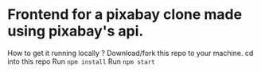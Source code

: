 # Frontend for a pixabay clone made using pixabay's api.
How to get it running locally ?
Download/fork this repo to your machine.
cd into this repo
Run `npm install` 
Run `npm start`
